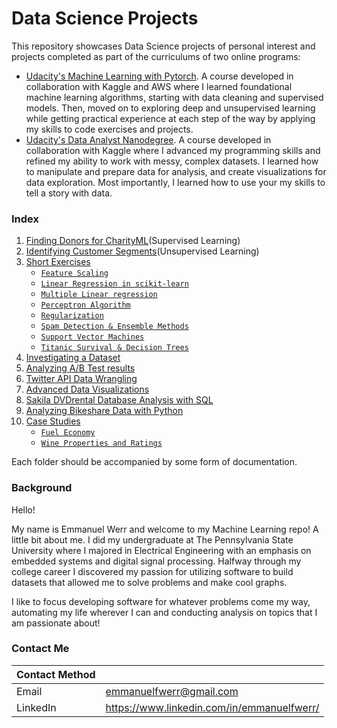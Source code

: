 # Data Science Projects

This repository showcases Data Science projects of personal interest and projects completed as part of the curriculums of two online programs:
- [Udacity's Machine Learning with Pytorch](https://www.udacity.com/course/intro-to-machine-learning-nanodegree--nd229). A course developed in collaboration with Kaggle and AWS where I learned foundational machine learning algorithms, starting with data cleaning and supervised models. Then, moved on to exploring deep and unsupervised learning while getting practical experience at each step of the way by applying my skills to code exercises and projects.
- [Udacity's Data Analyst Nanodegree](https://www.udacity.com/course/data-analyst-nanodegree--nd002). A course developed in collaboration with Kaggle where I advanced my programming skills and refined my ability to work with messy, complex datasets. I learned how to manipulate and prepare data for analysis, and create visualizations for data exploration. Most importantly, I learned how to use your my skills to tell a story with data.

### Index
1. [Finding Donors for CharityML](https://github.com/emmanuelfwerr/MachineLearning/tree/master/FindingDonorsProject)(Supervised Learning)
2. [Identifying Customer Segments](https://github.com/emmanuelfwerr/MachineLearning/tree/master/IdentifyCustomerSegmentsProject)(Unsupervised Learning)
3. [Short Exercises](https://github.com/emmanuelfwerr/MachineLearning/tree/master/ShortExercises)
   - [`Feature Scaling`](https://github.com/emmanuelfwerr/MachineLearning/tree/master/ShortExercises/FeatureScaling)
   - [`Linear Regression in scikit-learn`](https://github.com/emmanuelfwerr/MachineLearning/tree/master/ShortExercises/Linear%20Regression%20in%20scikit-learn)
   - [`Multiple Linear regression`](https://github.com/emmanuelfwerr/MachineLearning/tree/master/ShortExercises/Multiple%20Linear%20Regression)
   - [`Perceptron Algorithm`](https://github.com/emmanuelfwerr/MachineLearning/tree/master/ShortExercises/Perceptron%20Algorithm)
   - [`Regularization`](https://github.com/emmanuelfwerr/MachineLearning/tree/master/ShortExercises/Regularization)
   - [`Spam Detection & Ensemble Methods`](https://github.com/emmanuelfwerr/MachineLearning/tree/master/ShortExercisesSpamDetection_EnsembleMethods)
   - [`Support Vector Machines`](https://github.com/emmanuelfwerr/MachineLearning/tree/master/ShortExercises/Support%20Vector%20Machines%20in%20scikitlearn)
   - [`Titanic Survival & Decision Trees`](https://github.com/emmanuelfwerr/MachineLearning/tree/master/ShortExercises/Titanic%20Survival%20%26%20Decision%20Trees%20in%20sklearn)
4. [Investigating a Dataset](https://github.com/emmanuelfwerr/DataAnalysis/tree/master/Investigating%20Kaggle%20Datasets)
5. [Analyzing A/B Test results](https://github.com/emmanuelfwerr/DataAnalysis/tree/master/Analyzing%20AB%20Test%20Results)
6. [Twitter API Data Wrangling](https://github.com/emmanuelfwerr/DataAnalysis/tree/master/Twitter%20API%20Data%20Wrangling)
7. [Advanced Data Visualizations](https://github.com/emmanuelfwerr/DataAnalysis/tree/master/Advanced%20Data%20Visualizations)
8. [Sakila DVDrental Database Analysis with SQL](https://github.com/emmanuelfwerr/DataAnalysis/tree/master/Sakila%20DVDrental%20Database%20Analysis%20with%20SQL)
9. [Analyzing Bikeshare Data with Python](https://github.com/emmanuelfwerr/DataAnalysis/tree/master/Analyzing%20Bikeshare%20Data%20with%20Python)
0. [Case Studies](https://github.com/emmanuelfwerr/DataAnalysis/tree/master/Case%20Studies)
   - [`Fuel Economy`](https://github.com/emmanuelfwerr/DataAnalysis/tree/master/Case%20Studies/Fuel%20Economy)
   - [`Wine Properties and Ratings`](https://github.com/emmanuelfwerr/DataAnalysis/tree/master/Case%20Studies/Wine%20Properties%20and%20Ratings)
   
Each folder should be accompanied by some form of documentation.

### Background
Hello!

My name is Emmanuel Werr and welcome to my Machine Learning repo! A little bit about me. I did my undergraduate at The Pennsylvania State University where I majored in Electrical Engineering with an emphasis on embedded systems and digital signal processing. Halfway through my college career I discovered my passion for utilizing software to build datasets that allowed me to solve problems and make cool graphs. 

I like to focus developing software for whatever problems come my way, automating my life wherever I can and conducting analysis on topics that I am passionate about!

### Contact Me

| Contact Method |  |
| --- | --- |
| Email | emmanuelfwerr@gmail.com |
| LinkedIn | https://www.linkedin.com/in/emmanuelfwerr/ |

